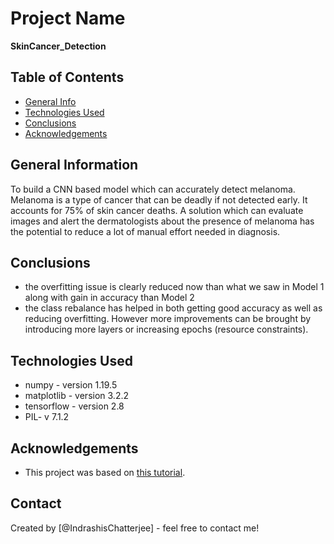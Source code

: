 # Project Name
**SkinCancer_Detection**
## Table of Contents
* [General Info](#general-information)
* [Technologies Used](#technologies-used)
* [Conclusions](#conclusions)  
* [Acknowledgements](#acknowledgements)  
 
<!-- You can include any other section that is pertinent to your problem --> 

## General Information
To build a CNN based model which can accurately detect melanoma. Melanoma is a type of cancer that can be deadly if not detected early. It accounts for 75% of skin cancer deaths. A solution which can evaluate images and alert the dermatologists about the presence of melanoma has the potential to reduce a lot of manual effort needed in diagnosis.

## Conclusions
- the overfitting issue is clearly reduced now than what we saw in Model 1 along with gain in accuracy than Model 2
- the class rebalance has helped in both getting good accuracy as well as reducing overfitting. However more improvements can be brought by introducing more layers or increasing epochs (resource constraints).

## Technologies Used
- numpy - version 1.19.5
- matplotlib - version 3.2.2
- tensorflow - version 2.8
- PIL- v 7.1.2
## Acknowledgements
- This project was based on [this tutorial](https://www.upgrad.com).


## Contact
Created by [@IndrashisChatterjee] - feel free to contact me! 
